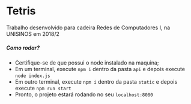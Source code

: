 # Tetris

Trabalho desenvolvido para cadeira Redes de Computadores I, na UNISINOS em 2018/2


##### Como rodar?
- Certifique-se de que possui o node instalado na maquina;
- Em um terminal, execute `npm i` dentro da pasta `api` e depois execute `node index.js`
- Em outro terminal, execute `npm i` dentro da pasta `static` e depois execute `npm run start`
- Pronto, o projeto estará rodando no seu `localhost:8080`
